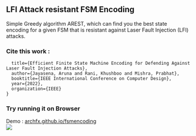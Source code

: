 ## LFI Attack resistant FSM Encoding


Simple Greedy algorithm AREST, which can find you the best state encoding for a given FSM that is resistant against Laser Fault Injection (LFI) attacks.

### Cite this work :
```@inproceedings{jayasena2022efficient,
  title={Efficient Finite State Machine Encoding for Defending Against Laser Fault Injection Attacks},
  author={Jayasena, Aruna and Rani, Khushboo and Mishra, Prabhat},
  booktitle={IEEE International Conference on Computer Design},
  year={2022},
  organization={IEEE}
}
```

### Try running it on Browser
Demo : <a href="https://archfx.github.io/fsmencoding">archfx.github.io/fsmencoding</a><br>
<a href="https://archfx.github.io/fsmencoding" alt="https://archfx.github.io/fsmencoding" ><img src="https://image.thum.io/get/width/1100/crop/350/png/https://archfx.github.io/fsmencoding"></a>
